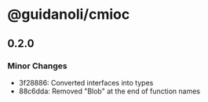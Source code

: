 # @guidanoli/cmioc

## 0.2.0

### Minor Changes

-   3f28886: Converted interfaces into types
-   88c6dda: Removed "Blob" at the end of function names
